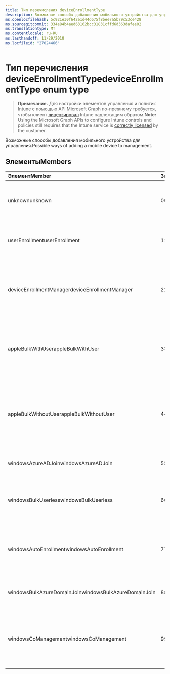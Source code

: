 ```yaml
---
title: Тип перечисления deviceEnrollmentType
description: Возможные способы добавления мобильного устройства для управления.
ms.openlocfilehash: 5c921e30f642e1d44d675f8bee7a5b79c53ce428
ms.sourcegitcommit: 334e84b4aed63162bcc31831cffd6d363dafee02
ms.translationtype: MT
ms.contentlocale: ru-RU
ms.lasthandoff: 11/29/2018
ms.locfileid: "27024466"
---
```

# <a name="deviceenrollmenttype-enum-type"></a><span data-ttu-id="89522-103">Тип перечисления deviceEnrollmentType</span><span class="sxs-lookup"><span data-stu-id="89522-103">deviceEnrollmentType enum type</span></span>

> <span data-ttu-id="89522-104">**Примечание.** Для настройки элементов управления и политик Intune с помощью API Microsoft Graph по-прежнему требуется, чтобы клиент [лицензировал](https://go.microsoft.com/fwlink/?linkid=839381) Intune надлежащим образом.</span><span class="sxs-lookup"><span data-stu-id="89522-104">**Note:** Using the Microsoft Graph APIs to configure Intune controls and policies still requires that the Intune service is [correctly licensed](https://go.microsoft.com/fwlink/?linkid=839381) by the customer.</span></span>

<span data-ttu-id="89522-105">Возможные способы добавления мобильного устройства для управления.</span><span class="sxs-lookup"><span data-stu-id="89522-105">Possible ways of adding a mobile device to management.</span></span>
## <a name="members"></a><span data-ttu-id="89522-106">Элементы</span><span class="sxs-lookup"><span data-stu-id="89522-106">Members</span></span>
|<span data-ttu-id="89522-107">Элемент</span><span class="sxs-lookup"><span data-stu-id="89522-107">Member</span></span>|<span data-ttu-id="89522-108">Значение</span><span class="sxs-lookup"><span data-stu-id="89522-108">Value</span></span>|<span data-ttu-id="89522-109">Description</span><span class="sxs-lookup"><span data-stu-id="89522-109">Description</span></span>|
|:---|:---|:---|
|<span data-ttu-id="89522-110">unknown</span><span class="sxs-lookup"><span data-stu-id="89522-110">unknown</span></span>|<span data-ttu-id="89522-111">0</span><span class="sxs-lookup"><span data-stu-id="89522-111">0</span></span>|<span data-ttu-id="89522-112">Тип регистрации значения по умолчанию не собираются.</span><span class="sxs-lookup"><span data-stu-id="89522-112">Default value, enrollment type was not collected.</span></span>|
|<span data-ttu-id="89522-113">userEnrollment</span><span class="sxs-lookup"><span data-stu-id="89522-113">userEnrollment</span></span>|<span data-ttu-id="89522-114">1</span><span class="sxs-lookup"><span data-stu-id="89522-114">1</span></span>|<span data-ttu-id="89522-115">Регистрация управляемых пользователя по каналу BYOD.</span><span class="sxs-lookup"><span data-stu-id="89522-115">User driven enrollment through BYOD channel.</span></span>|
|<span data-ttu-id="89522-116">deviceEnrollmentManager</span><span class="sxs-lookup"><span data-stu-id="89522-116">deviceEnrollmentManager</span></span>|<span data-ttu-id="89522-117">2</span><span class="sxs-lookup"><span data-stu-id="89522-117">2</span></span>|<span data-ttu-id="89522-118">Регистрация пользователя с учетной записью диспетчера устройств заявок через Интернет.</span><span class="sxs-lookup"><span data-stu-id="89522-118">User enrollment with a device enrollment manager account.</span></span>|
|<span data-ttu-id="89522-119">appleBulkWithUser</span><span class="sxs-lookup"><span data-stu-id="89522-119">appleBulkWithUser</span></span>|<span data-ttu-id="89522-120">3</span><span class="sxs-lookup"><span data-stu-id="89522-120">3</span></span>|<span data-ttu-id="89522-121">Регистрация массового Apple с запрос пользователя.</span><span class="sxs-lookup"><span data-stu-id="89522-121">Apple bulk enrollment with user challenge.</span></span> <span data-ttu-id="89522-122">(DEP конфигуратора Apple)</span><span class="sxs-lookup"><span data-stu-id="89522-122">(DEP, Apple Configurator)</span></span>|
|<span data-ttu-id="89522-123">appleBulkWithoutUser</span><span class="sxs-lookup"><span data-stu-id="89522-123">appleBulkWithoutUser</span></span>|<span data-ttu-id="89522-124">4</span><span class="sxs-lookup"><span data-stu-id="89522-124">4</span></span>|<span data-ttu-id="89522-125">Apple массового заявок через Интернет без запроса пользователя.</span><span class="sxs-lookup"><span data-stu-id="89522-125">Apple bulk enrollment without user challenge.</span></span> <span data-ttu-id="89522-126">(DEP конфигуратора Apple мобильных Config)</span><span class="sxs-lookup"><span data-stu-id="89522-126">(DEP, Apple Configurator, Mobile Config)</span></span>|
|<span data-ttu-id="89522-127">windowsAzureADJoin</span><span class="sxs-lookup"><span data-stu-id="89522-127">windowsAzureADJoin</span></span>|<span data-ttu-id="89522-128">5</span><span class="sxs-lookup"><span data-stu-id="89522-128">5</span></span>|<span data-ttu-id="89522-129">Присоединение к Windows Azure AD 10.</span><span class="sxs-lookup"><span data-stu-id="89522-129">Windows 10 Azure AD Join.</span></span>|
|<span data-ttu-id="89522-130">windowsBulkUserless</span><span class="sxs-lookup"><span data-stu-id="89522-130">windowsBulkUserless</span></span>|<span data-ttu-id="89522-131">6</span><span class="sxs-lookup"><span data-stu-id="89522-131">6</span></span>|<span data-ttu-id="89522-132">Массовое 10 Windows подачи заявок через ICD с сертификатом.</span><span class="sxs-lookup"><span data-stu-id="89522-132">Windows 10 Bulk enrollment through ICD with certificate.</span></span>|
|<span data-ttu-id="89522-133">windowsAutoEnrollment</span><span class="sxs-lookup"><span data-stu-id="89522-133">windowsAutoEnrollment</span></span>|<span data-ttu-id="89522-134">7</span><span class="sxs-lookup"><span data-stu-id="89522-134">7</span></span>|<span data-ttu-id="89522-135">Windows 10 автоматической подачи заявок.</span><span class="sxs-lookup"><span data-stu-id="89522-135">Windows 10 automatic enrollment.</span></span> <span data-ttu-id="89522-136">(Добавление учетной записи работы)</span><span class="sxs-lookup"><span data-stu-id="89522-136">(Add work account)</span></span>|
|<span data-ttu-id="89522-137">windowsBulkAzureDomainJoin</span><span class="sxs-lookup"><span data-stu-id="89522-137">windowsBulkAzureDomainJoin</span></span>|<span data-ttu-id="89522-138">8</span><span class="sxs-lookup"><span data-stu-id="89522-138">8</span></span>|<span data-ttu-id="89522-139">Windows 10 в пакетном режиме присоединиться к Azure AD.</span><span class="sxs-lookup"><span data-stu-id="89522-139">Windows 10 bulk Azure AD Join.</span></span>|
|<span data-ttu-id="89522-140">windowsCoManagement</span><span class="sxs-lookup"><span data-stu-id="89522-140">windowsCoManagement</span></span>|<span data-ttu-id="89522-141">9</span><span class="sxs-lookup"><span data-stu-id="89522-141">9</span></span>|<span data-ttu-id="89522-142">10 совместного управления Windows активировать по автопилот или групповой политики.</span><span class="sxs-lookup"><span data-stu-id="89522-142">Windows 10 Co-Management triggered by AutoPilot or Group Policy.</span></span>|



